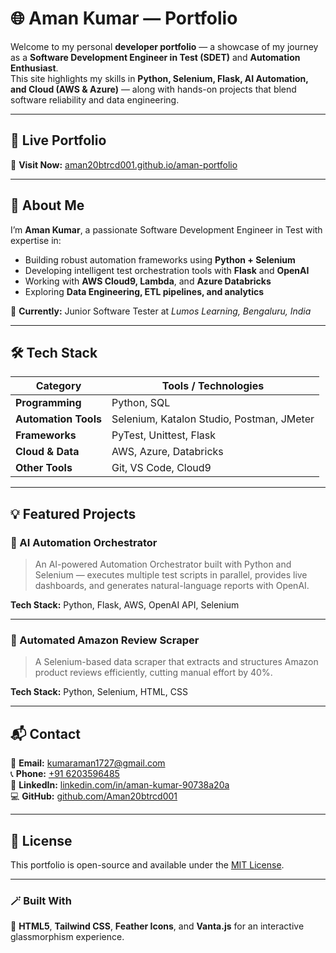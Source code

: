 # 🌐 Aman Kumar — Portfolio

Welcome to my personal **developer portfolio** — a showcase of my journey as a **Software Development Engineer in Test (SDET)** and **Automation Enthusiast**.  
This site highlights my skills in **Python, Selenium, Flask, AI Automation, and Cloud (AWS & Azure)** — along with hands-on projects that blend software reliability and data engineering.

---

## 🚀 Live Portfolio
🔗 **Visit Now:** [aman20btrcd001.github.io/aman-portfolio](https://aman20btrcd001.github.io/aman-portfolio)

---

## 🧠 About Me
I’m **Aman Kumar**, a passionate Software Development Engineer in Test with expertise in:
- Building robust automation frameworks using **Python + Selenium**
- Developing intelligent test orchestration tools with **Flask** and **OpenAI**
- Working with **AWS Cloud9, Lambda**, and **Azure Databricks**
- Exploring **Data Engineering, ETL pipelines, and analytics**

💼 **Currently:** Junior Software Tester at *Lumos Learning, Bengaluru, India*

---

## 🛠️ Tech Stack

| Category | Tools / Technologies |
|-----------|----------------------|
| **Programming** | Python, SQL |
| **Automation Tools** | Selenium, Katalon Studio, Postman, JMeter |
| **Frameworks** | PyTest, Unittest, Flask |
| **Cloud & Data** | AWS, Azure, Databricks |
| **Other Tools** | Git, VS Code, Cloud9 |

---

## 💡 Featured Projects

### 🔹 AI Automation Orchestrator
> An AI-powered Automation Orchestrator built with Python and Selenium — executes multiple test scripts in parallel, provides live dashboards, and generates natural-language reports with OpenAI.

**Tech Stack:** Python, Flask, AWS, OpenAI API, Selenium

---

### 🔹 Automated Amazon Review Scraper
> A Selenium-based data scraper that extracts and structures Amazon product reviews efficiently, cutting manual effort by 40%.

**Tech Stack:** Python, Selenium, HTML, CSS

---

## 📬 Contact

📧 **Email:** [kumaraman1727@gmail.com](mailto:kumaraman1727@gmail.com)  
📞 **Phone:** [+91 6203596485](tel:+916203596485)  
💼 **LinkedIn:** [linkedin.com/in/aman-kumar-90738a20a](https://www.linkedin.com/in/aman-kumar-90738a20a/)  
💻 **GitHub:** [github.com/Aman20btrcd001](https://github.com/Aman20btrcd001)

---

## 🧾 License
This portfolio is open-source and available under the [MIT License](LICENSE).

---

### 🪄 Built With
💜 **HTML5**, **Tailwind CSS**, **Feather Icons**, and **Vanta.js** for an interactive glassmorphism experience.
